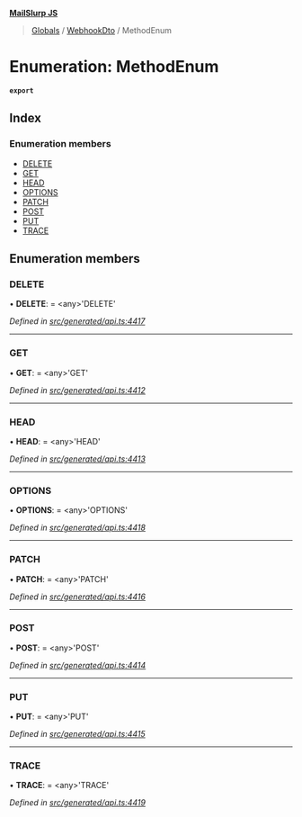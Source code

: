 **[MailSlurp JS](../README.md)**

> [Globals](../README.md) / [WebhookDto](../modules/webhookdto.md) / MethodEnum

# Enumeration: MethodEnum

**`export`** 

## Index

### Enumeration members

* [DELETE](webhookdto.methodenum.md#delete)
* [GET](webhookdto.methodenum.md#get)
* [HEAD](webhookdto.methodenum.md#head)
* [OPTIONS](webhookdto.methodenum.md#options)
* [PATCH](webhookdto.methodenum.md#patch)
* [POST](webhookdto.methodenum.md#post)
* [PUT](webhookdto.methodenum.md#put)
* [TRACE](webhookdto.methodenum.md#trace)

## Enumeration members

### DELETE

•  **DELETE**:  = \<any>'DELETE'

*Defined in [src/generated/api.ts:4417](https://github.com/mailslurp/mailslurp-client/blob/fb74c9f/src/generated/api.ts#L4417)*

___

### GET

•  **GET**:  = \<any>'GET'

*Defined in [src/generated/api.ts:4412](https://github.com/mailslurp/mailslurp-client/blob/fb74c9f/src/generated/api.ts#L4412)*

___

### HEAD

•  **HEAD**:  = \<any>'HEAD'

*Defined in [src/generated/api.ts:4413](https://github.com/mailslurp/mailslurp-client/blob/fb74c9f/src/generated/api.ts#L4413)*

___

### OPTIONS

•  **OPTIONS**:  = \<any>'OPTIONS'

*Defined in [src/generated/api.ts:4418](https://github.com/mailslurp/mailslurp-client/blob/fb74c9f/src/generated/api.ts#L4418)*

___

### PATCH

•  **PATCH**:  = \<any>'PATCH'

*Defined in [src/generated/api.ts:4416](https://github.com/mailslurp/mailslurp-client/blob/fb74c9f/src/generated/api.ts#L4416)*

___

### POST

•  **POST**:  = \<any>'POST'

*Defined in [src/generated/api.ts:4414](https://github.com/mailslurp/mailslurp-client/blob/fb74c9f/src/generated/api.ts#L4414)*

___

### PUT

•  **PUT**:  = \<any>'PUT'

*Defined in [src/generated/api.ts:4415](https://github.com/mailslurp/mailslurp-client/blob/fb74c9f/src/generated/api.ts#L4415)*

___

### TRACE

•  **TRACE**:  = \<any>'TRACE'

*Defined in [src/generated/api.ts:4419](https://github.com/mailslurp/mailslurp-client/blob/fb74c9f/src/generated/api.ts#L4419)*
